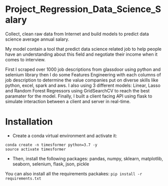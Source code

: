 # Project_Regression_Data_Science_Salary
Collect, clean raw data from Internet and build models to predict data science average annual salary.

My model contain a tool that predict data science related job to help people have an understanding about this field and negotiate their income when it comes to interview.

First I scraped over 1000 job descriptions from glassdoor using python and selenium library then I do some Features Engineering with each columns of job description to determine the value companies put on diverse skills like python, excel, spark and aws. I also using 3 different models: Linear, Lasso and Random Forest Regressors using GridSearchCV to reach the best paramater for the model. Finally, I built a client facing API using flask to simulate interaction between a client and server in real-time.

# Installation


* Create a conda virtual environment and activate it:

```
conda create -n timesformer python=3.7 -y
source activate timesformer
```
* Then, install the following packages: pandas, numpy, sklearn, matplotlib, seaborn, selenium, flask, json, pickle

You can also install all the requirements packakes: ```pip install -r requirements.txt```  

